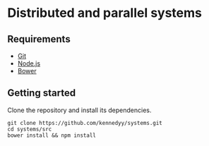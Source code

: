 # Distributed and parallel systems

## Requirements
* [Git](https://git-scm.com/)
* [Node.js](https://nodejs.org/)
* [Bower](https://bower.io/)

## Getting started
Clone the repository and install its dependencies.
~~~shell
git clone https://github.com/kennedyy/systems.git
cd systems/src
bower install && npm install
~~~
